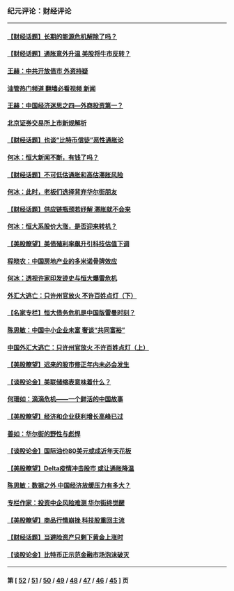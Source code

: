 ### 纪元评论：财经评论
---
#### [【财经话题】长期的能源危机解除了吗？](../../pages/nsc1026/n13378041.md?11280330) 
#### [【财经话题】通胀意外升温 美股将牛市反转？](../../pages/nsc1026/n13370659.md?11280330) 
#### [王赫：中共开放债市 外资持疑](../../pages/nsc1026/n13366203.md?11280330) 
#### [油管热门频道 翻墙必看视频 新闻](ok?11280330)
#### [王赫：中国经济迷思之四—外商投资第一？](../../pages/nsc1026/n13354150.md?11280330) 
#### [北京证券交易所上市新规解析](../../pages/nsc1026/n13348292.md?11280330) 
#### [【财经话题】也谈“比特币信徒”恶性通胀论](../../pages/nsc1026/n13331972.md?11280330) 
#### [何冰：恒大新闻不断，有钱了吗？](../../pages/nsc1026/n13325002.md?11280330) 
#### [【财经话题】不可低估通胀和高估滞胀风险](../../pages/nsc1026/n13300505.md?11280330) 
#### [何冰：此时，老板们选择背弃华尔街朋友](../../pages/nsc1026/n13295291.md?11280330) 
#### [【财经话题】供应链瓶颈若纾解 滞胀就不会来](../../pages/nsc1026/n13286759.md?11280330) 
#### [何冰：恒大系股价大涨，是否迎来转机？](../../pages/nsc1026/n13276822.md?11280330) 
#### [【美股瞭望】美债殖利率飙升引科技估值下调](../../pages/nsc1026/n13267775.md?11280330) 
#### [程晓农：中国房地产业的多米诺骨牌效应](../../pages/nsc1026/n13259673.md?11280330) 
#### [何冰：透视许家印发迹史与恒大爆雷危机](../../pages/nsc1026/n13253937.md?11280330) 
#### [外汇大逃亡：只许州官放火 不许百姓点灯（下）](../../pages/nsc1026/n13245748.md?11280330) 
#### [【名家专栏】恒大债务危机是中国版雷曼时刻？](../../pages/nsc1026/n13242613.md?11280330) 
#### [陈思敏：中国中小企业未富 奢谈“共同富裕”](../../pages/nsc1026/n13241213.md?11280330) 
#### [中国外汇大逃亡：只许州官放火 不许百姓点灯（上）](../../pages/nsc1026/n13228773.md?11280330) 
#### [【美股瞭望】迟来的股市修正年内未必会发生](../../pages/nsc1026/n13223100.md?11280330) 
#### [【谈股论金】美联储缩表意味着什么？](../../pages/nsc1026/n13174610.md?11280330) 
#### [何珊如：滴滴危机——一个鲜活的中国故事](../../pages/nsc1026/n13151962.md?11280330) 
#### [【美股瞭望】经济和企业获利增长高峰已过](../../pages/nsc1026/n13134466.md?11280330) 
#### [善如：华尔街的野性与彪悍](../../pages/nsc1026/n13112664.md?11280330) 
#### [【谈股论金】国际油价80美元或成近年天花板](../../pages/nsc1026/n13108524.md?11280330) 
#### [【美股瞭望】Delta疫情冲击股市 或让通胀降温](../../pages/nsc1026/n13100297.md?11280330) 
#### [陈思敏：数据之外 中国经济放缓压力有多大？](../../pages/nsc1026/n13085576.md?11280330) 
#### [专栏作家：投资中企风险难测 华尔街终觉醒](../../pages/nsc1026/n13079366.md?11280330) 
#### [【美股瞭望】商品行情崩挫 科技股重回主流](../../pages/nsc1026/n13029798.md?11280330) 
#### [【财经话题】当避险资产只剩下黄金上涨时](../../pages/nsc1026/n12975626.md?11280330) 
#### [【谈股论金】比特币正示范金融市场泡沫破灭](../../pages/nsc1026/n12961769.md?11280330) 

---
#### 第 [ [52](./52.md?11280330) / [51](./51.md?11280330) / [50](./50.md?11280330) / [49](./49.md?11280330) / [48](./48.md?11280330) / [47](./47.md?11280330) / [46](./46.md?11280330) / [45](./45.md?11280330) ] 页
